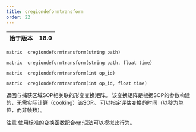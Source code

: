 ```yaml
---
title: cregiondeformtransform
order: 22
---
```

| 始于版本 | 18.0 |
| --- | --- |

`matrix  cregiondeformtransform(string path)`

`matrix  cregiondeformtransform(string path, float time)`

`matrix  cregiondeformtransform(int op_id)`

`matrix  cregiondeformtransform(int op_id, float time)`

返回与捕获区域SOP相关联的形变变换矩阵。
该变换矩阵是根据SOP的参数构建的，无需实际计算（cooking）该SOP。
可以指定评估变换的时间（以秒为单位，而非帧数）。

注意
使用标准的变换函数配合op:语法可以模拟此行为。
